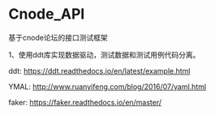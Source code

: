 # Cnode_API
基于cnode论坛的接口测试框架

1、使用ddt库实现数据驱动，测试数据和测试用例代码分离。

ddt:
https://ddt.readthedocs.io/en/latest/example.html

YMAL:
http://www.ruanyifeng.com/blog/2016/07/yaml.html

faker:
https://faker.readthedocs.io/en/master/
